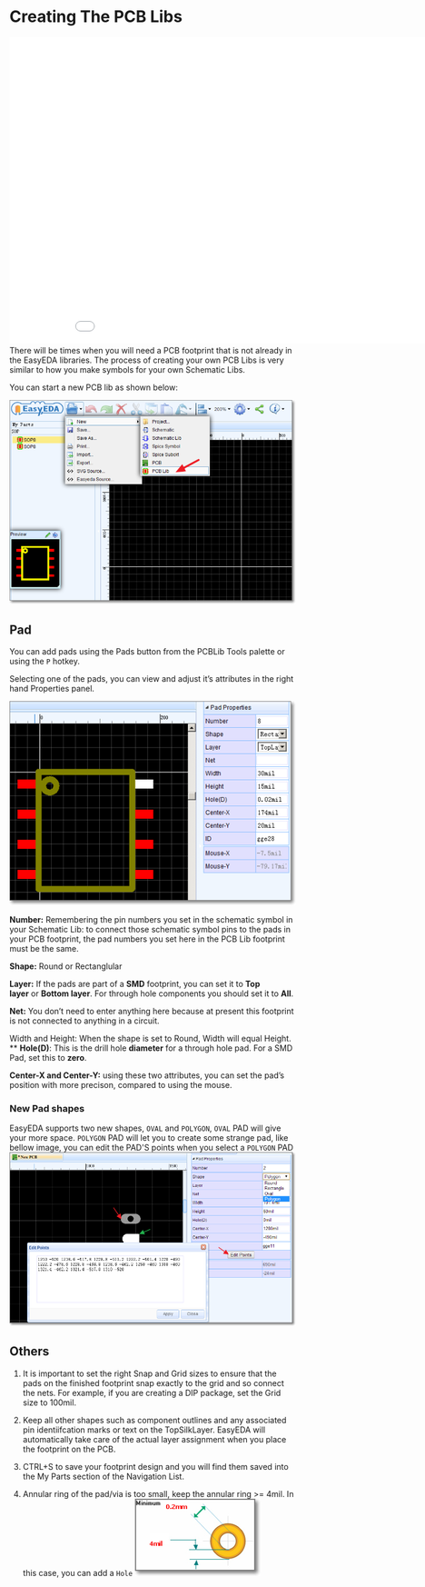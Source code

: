 
# Creating The PCB Libs

<iframe width="920" height="540" src="//www.youtube.com/embed/-SDbxVLjhNk" frameborder="0" allowfullscreen></iframe>
There will be times when you will need a PCB footprint that is not already in the EasyEDA libraries. The process of creating your own PCB Libs is very similar to how you make symbols for your own Schematic Libs.

You can start a new PCB lib as shown below:

![](images/image131.png)

## Pad 

You can add pads using the Pads button from the PCBLib Tools palette or using the `P` hotkey.

Selecting one of the pads, you can view and adjust it’s attributes in the right hand Properties panel.

![](images/image51.png)

**Number:** Remembering the pin numbers you set in the schematic symbol in your Schematic Lib: to connect those schematic symbol pins to the pads in your PCB footprint, the pad numbers you set here in the PCB Lib footprint must be the same.

**Shape:** Round or Rectanglular

**Layer:** If the pads are part of a **SMD** footprint, you can set it to **Top layer** or **Bottom layer**. For through hole components you should set it to **All**.

**Net:** You don’t need to enter anything here because at present this footprint is not connected to anything in a circuit.

Width and Height: When the shape is set to Round, Width will equal Height.
**
**Hole(D)**:  This is the drill hole **diameter** for a through hole pad. For a SMD Pad, set this to **zero**.

**Center-X and Center-Y:** using these two attributes, you can set the pad’s position with more precison, compared to using the mouse.
 
### New Pad shapes
EasyEDA supports two new shapes, `OVAL` and `POLYGON`, `OVAL` PAD will give your more space. `POLYGON` PAD will let you to create some strange pad, like bellow image, you can edit the PAD'S points when you select a `POLYGON` PAD
![](./images/New-PAD-SHAPE.png) 
## Others 

1.  It is important to set the right Snap and Grid sizes to ensure that the pads on the finished footprint snap exactly to the grid and so connect the nets. For example, if you are creating a DIP package, set the Grid size to 100mil.

2.  Keep all other shapes such as component outlines and any associated pin identiifcation marks or text on the TopSilkLayer. EasyEDA will automatically take care of the actual layer assignment when you place the footprint on the PCB.

3.  CTRL+S to save your footprint design and you will find them saved into the My Parts section of the Navigation List. 

4.  Annular ring of the pad/via is too small, keep the annular ring >= 4mil. In this case, you can add a `Hole`
![](images/ring.png)